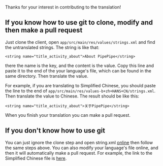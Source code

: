 Thanks for your interest in contributing to the translation!

## If you know how to use git to clone, modify and then make a pull request

Just clone the client, open `app/src/main/res/values/strings.xml` and find the untranslated strings. The string is like that:
```agsl
<string name="title_activity_about">About PipePipe</string>
```
there the name is the key, and the content is the value. Copy this line and paste it to the end of the your language's file, which can be found in the same directory. Then translate the value. 

For example, if you are translating to Simplified Chinese, you should paste the line to the end of `app/src/main/res/values-b+zh+HANS+CN/strings.xml`. Then translate the value to Chinese. The result should be like this:
```agsl
<string name="title_activity_about">关于PipePipe</string>
```
When you finish your translation you can make a pull request.

## If you don't know how to use git

You can just ignore the clone step and open string.xml [online](https://codeberg.org/NullPointerException/PipePipeClient/src/branch/dev/app/src/main/res/values/strings.xml)
then follow the same steps above. You can also modify your language's file online, and then it will automatically make a pull request.
For example, the link to the Simplified Chinese file is [here](https://codeberg.org/NullPointerException/PipePipeClient/src/branch/dev/app/src/main/res/values-b+zh+HANS+CN/strings.xml).

